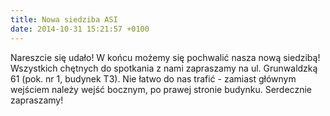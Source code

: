 ```yaml
---
title: Nowa siedziba ASI
date: 2014-10-31 15:21:57 +0100
---
```

Nareszcie się udało! W końcu możemy się pochwalić nasza nową siedzibą! Wszystkich chętnych do spotkania z nami zapraszamy na ul. Grunwaldzką 61 (pok. nr 1, budynek T3). Nie łatwo do nas trafić - zamiast głównym wejściem należy wejść bocznym, po prawej stronie budynku. Serdecznie zapraszamy! &nbsp;

